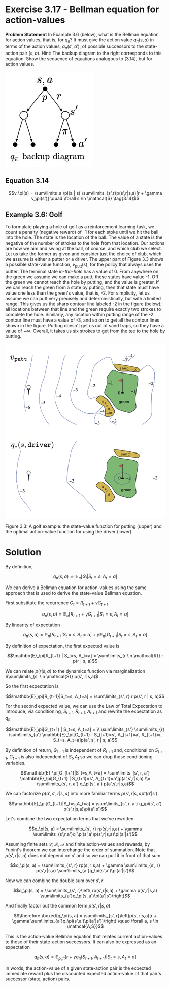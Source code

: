 # Exercise 3.17 - Bellman equation for action-values

**Problem Statement**
In Example 3.6 (below), what is the Bellman equation for action values, that is, for $q_\pi$? It must give the action value $q_\pi(s,a)$ in terms of the action values, $q_\pi(s',a')$, of possible successors to the state-action pair $(s,a)$. Hint: The backup diagram to the right corresponds to this equation. Show the sequence of equations analogous to (3.14), but for action values. 

![backup diagram](./backup_diagram.png)

## Equation 3.14

$$v_\pi(s) = \sum\limits_a \pi(a | s) \sum\limits_{s',r}p(s',r|s,a)[r + \gamma v_\pi(s')] \quad \forall s \in \mathcal{S} \tag{3.14}$$

## Example 3.6: Golf

To formulate playing a hole of golf as a reinforcement learning task, we count a penalty (negative reward) of -1 for each stoke until we hit the ball into the hole. The state is the location of the ball. The value of a state is the negative of the number of strokes to the hole from that location. Our actions are how we aim and swing at the ball, of course, and which club we select. Let us take the former as given and consider just the choice of club, which we assume is either a putter or a driver. The upper part of Figure 3.3 shows a possible state-value function, $v_\text{putt}(s)$, for the policy that always uses the putter. The terminal state *in-the-hole* has a value of 0. From anywhere on the green we assume we can make a putt; these states have value -1. Off the green we cannot reach the hole by putting, and the value is greater. If we can reach the green from a state by putting, then that state must have value one less than the green's value, that is, -2. For simplicity, let us assume we can putt very precisely and deterministically, but with a limited range. This gives us the sharp contour line labeled -2 in the figure (below); all locations between that line and the green require exactly two strokes to complete the hole. Similarly, any location within putting range of the -2 contour line must have a value of -3, and so on to get all the contour lines shown in the figure. Putting doesn't get us out of sand traps, so they have a value of $-\infty$. Overall, it takes us six strokes to get from the tee to the hole by putting.

![fig3-3](./fig3-3.png)

Figure 3.3: A golf example: the state-value function for putting (upper) and the optimal action-value function for using the driver (lower). 


# Solution
By definition,

$$q_\pi(s,a) \doteq \mathbb{E}_\pi[G_t | S_t=s, A_t=a]$$

We can derive a Bellman equation for action-values using the same approach that is used to derive the state-value Bellman equation.

First substitute the recurrence $G_t = R_{t+1} + \gamma G_{t+1}$.

$$q_\pi(s,a) = \mathbb{E}_\pi[R_{t+1} + \gamma G_{t+1} | S_t=s, A_t=a]$$

By linearity of expectation

$$q_\pi(s,a) = \mathbb{E}_\pi[R_{t+1} | S_t=s, A_t=a] + \gamma \mathbb{E}_\pi[G_{t+1} | S_t=s, A_t=a]$$

By definition of expectation, the first expected value is

$$\mathbb{E}_\pi[R_{t+1} | S_t=s, A_t=a] = \sum\limits_{r \in \mathcal{R}} r p(r | s, a)$$

We can relate $p(r|s,a)$ to the dynamics function via marginalization $\sum\limits_{s' \in \mathcal{S}} p(s', r|s,a)$

So the first expectation is

$$\mathbb{E}_\pi[R_{t+1}|S_t=s, A_t=a] = \sum\limits_{s', r} r p(s', r | s, a)$$

For the second expected value, we can use the Law of Total Expectation to introduce, via conditioning, $S_{t+1}, R_{t+1}, A_{t+1}$ and rewrite the expectation as $q_\pi$

$$\mathbb{E}_\pi[G_{t+1} | S_t=s, A_t=a] = \\ \sum\limits_{s'} \sum\limits_{r} \sum\limits_{a'} \mathbb{E}_\pi[G_{t+1} | S_{t+1}=s', A_{t+1}=a', R_{t+1}=r, S_t=s, A_t=a]p(a', s', r | s, a)$$

By definition of return, $G_{t+1}$ is independent of $R_{t+1}$ and, conditional on $S_{t+1}$, $G_{t+1}$ is also independent of $S_t, A_t$ so we can drop those conditioning variables.

$$\mathbb{E}_\pi[G_{t+1}|S_t=s,A_t=a] = \sum\limits_{s', r, a'} \mathbb{E}_\pi[G_{t+1} | S_{t+1}=s', A_{t+1}=a']p(a',s',r|s,a) \\= \sum\limits_{s', r, a'} q_\pi(s', a') p(a',s',r|s,a)$$

We can factorize $p(a',s',r|s,a)$ into more familiar terms $p(s', r|s,a)\pi(a'|s')$

$$\mathbb{E}_\pi[G_{t+1}|S_t=s,A_t=a] = \sum\limits_{s', r, a'} q_\pi(s', a') p(s',r|s,a)\pi(a'|s')$$

Let's combine the two expectation terms that we've rewritten

$$q_\pi(s, a) = \sum\limits_{s', r} rp(s',r|s,a) + \gamma \sum\limits_{s',r,a'}q_\pi(s',a')p(s',r|s,a)\pi(a'|s')$$

Assuming finite sets $\mathcal{S, R, A}$ and finite action-values and rewards, by Fubini's theorem we can interchange the order of summation. Note that $p(s',r|s,a)$ does not depend on $a'$ and so we can pull it in front of that sum

$$q_\pi(s, a) = \sum\limits_{s', r} rp(s',r|s,a) + \gamma \sum\limits_{s', r} p(s',r|s,a) \sum\limits_{a'}q_\pi(s',a')\pi(a'|s')$$

Now we can combine the double sum over $s', r$

$$q_\pi(s, a) = \sum\limits_{s', r}\left( rp(s',r|s,a) + \gamma p(s',r|s,a) \sum\limits_{a'}q_\pi(s',a')\pi(a'|s')\right)$$

And finally factor out the common term $p(s',r|s,a)$

$$\therefore \boxed{q_\pi(s, a) = \sum\limits_{s', r}\left(p(s',r|s,a)[r + \gamma \sum\limits_{a'}q_\pi(s',a')\pi(a'|s')]\right) \quad \forall a, s \in \mathcal{A,S}}$$

This is the action-value Bellman equation that relates current action-values to those of their state-action successors. It can also be expressed as an expectation

$$q_\pi(s, a) = \mathbb{E}_{p, \pi}[r + \gamma q_\pi(S_{t+1}, A_{t+1})|S_t=s, A_t=a]$$

In words, the action-value of a given state-action pair is the expected immediate reward plus the discounted expected action-value of that pair's successor (state, action) pairs.